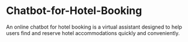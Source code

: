 # Chatbot-for-Hotel-Booking
An online chatbot for hotel booking is a virtual assistant designed to help users find and reserve hotel accommodations quickly and conveniently. 
